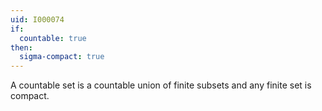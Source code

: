 ```yaml
---
uid: I000074
if:
  countable: true
then:
  sigma-compact: true
---
```

A countable set is a countable union of finite subsets and any finite set is compact.

